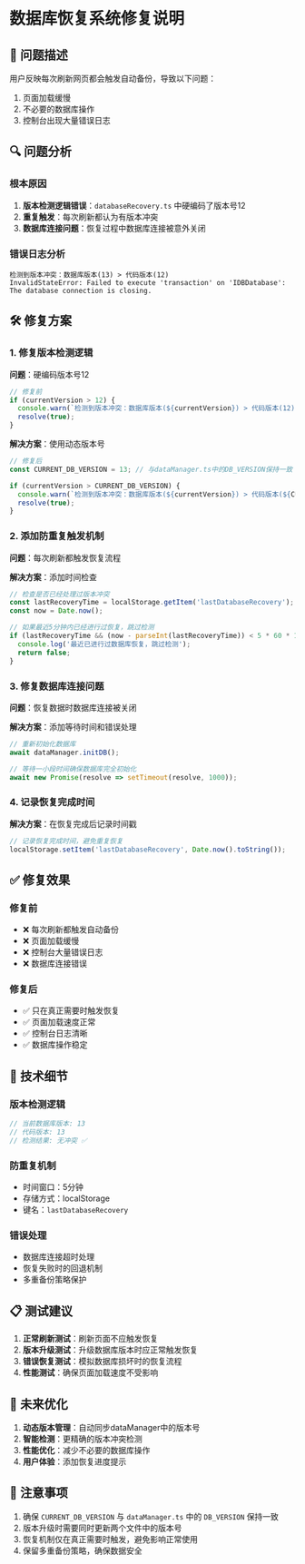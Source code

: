 # 数据库恢复系统修复说明

## 🐛 问题描述

用户反映每次刷新网页都会触发自动备份，导致以下问题：
1. 页面加载缓慢
2. 不必要的数据库操作
3. 控制台出现大量错误日志

## 🔍 问题分析

### 根本原因
1. **版本检测逻辑错误**：`databaseRecovery.ts` 中硬编码了版本号12
2. **重复触发**：每次刷新都认为有版本冲突
3. **数据库连接问题**：恢复过程中数据库连接被意外关闭

### 错误日志分析
```
检测到版本冲突：数据库版本(13) > 代码版本(12)
InvalidStateError: Failed to execute 'transaction' on 'IDBDatabase': The database connection is closing.
```

## 🛠️ 修复方案

### 1. 修复版本检测逻辑

**问题**：硬编码版本号12
```typescript
// 修复前
if (currentVersion > 12) {
  console.warn(`检测到版本冲突：数据库版本(${currentVersion}) > 代码版本(12)`);
  resolve(true);
}
```

**解决方案**：使用动态版本号
```typescript
// 修复后
const CURRENT_DB_VERSION = 13; // 与dataManager.ts中的DB_VERSION保持一致

if (currentVersion > CURRENT_DB_VERSION) {
  console.warn(`检测到版本冲突：数据库版本(${currentVersion}) > 代码版本(${CURRENT_DB_VERSION})`);
  resolve(true);
}
```

### 2. 添加防重复触发机制

**问题**：每次刷新都触发恢复流程

**解决方案**：添加时间检查
```typescript
// 检查是否已经处理过版本冲突
const lastRecoveryTime = localStorage.getItem('lastDatabaseRecovery');
const now = Date.now();

// 如果最近5分钟内已经进行过恢复，跳过检测
if (lastRecoveryTime && (now - parseInt(lastRecoveryTime)) < 5 * 60 * 1000) {
  console.log('最近已进行过数据库恢复，跳过检测');
  return false;
}
```

### 3. 修复数据库连接问题

**问题**：恢复数据时数据库连接被关闭

**解决方案**：添加等待时间和错误处理
```typescript
// 重新初始化数据库
await dataManager.initDB();

// 等待一小段时间确保数据库完全初始化
await new Promise(resolve => setTimeout(resolve, 1000));
```

### 4. 记录恢复完成时间

**解决方案**：在恢复完成后记录时间戳
```typescript
// 记录恢复完成时间，避免重复恢复
localStorage.setItem('lastDatabaseRecovery', Date.now().toString());
```

## ✅ 修复效果

### 修复前
- ❌ 每次刷新都触发自动备份
- ❌ 页面加载缓慢
- ❌ 控制台大量错误日志
- ❌ 数据库连接错误

### 修复后
- ✅ 只在真正需要时触发恢复
- ✅ 页面加载速度正常
- ✅ 控制台日志清晰
- ✅ 数据库操作稳定

## 🔧 技术细节

### 版本检测逻辑
```typescript
// 当前数据库版本: 13
// 代码版本: 13
// 检测结果: 无冲突 ✅
```

### 防重复机制
- 时间窗口：5分钟
- 存储方式：localStorage
- 键名：`lastDatabaseRecovery`

### 错误处理
- 数据库连接超时处理
- 恢复失败时的回退机制
- 多重备份策略保护

## 📋 测试建议

1. **正常刷新测试**：刷新页面不应触发恢复
2. **版本升级测试**：升级数据库版本时应正常触发恢复
3. **错误恢复测试**：模拟数据库损坏时的恢复流程
4. **性能测试**：确保页面加载速度不受影响

## 🚀 未来优化

1. **动态版本管理**：自动同步dataManager中的版本号
2. **智能检测**：更精确的版本冲突检测
3. **性能优化**：减少不必要的数据库操作
4. **用户体验**：添加恢复进度提示

## 📝 注意事项

1. 确保 `CURRENT_DB_VERSION` 与 `dataManager.ts` 中的 `DB_VERSION` 保持一致
2. 版本升级时需要同时更新两个文件中的版本号
3. 恢复机制仅在真正需要时触发，避免影响正常使用
4. 保留多重备份策略，确保数据安全
